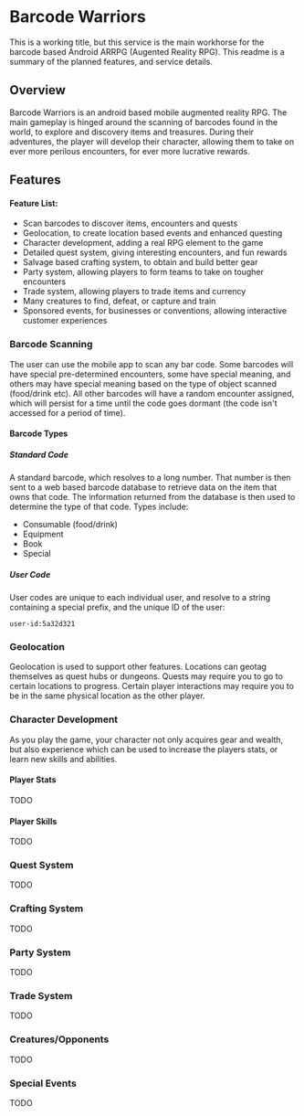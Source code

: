 # Barcode Warriors

This is a working title, but this service is the main workhorse for the barcode
based Android ARRPG (Augented Reality RPG). This readme is a summary of the
planned features, and service details.

## Overview

Barcode Warriors is an android based mobile augmented reality RPG. The main
gameplay is hinged around the scanning of barcodes found in the world, to
explore and discovery items and treasures. During their adventures, the player
will develop their character, allowing them to take on ever more perilous
encounters, for ever more lucrative rewards.

## Features

#### Feature List:
* Scan barcodes to discover items, encounters and quests
* Geolocation, to create location based events and enhanced questing
* Character development, adding a real RPG element to the game
* Detailed quest system, giving interesting encounters, and fun rewards
* Salvage based crafting system, to obtain and build better gear
* Party system, allowing players to form teams to take on tougher encounters
* Trade system, allowing players to trade items and currency
* Many creatures to find, defeat, or capture and train
* Sponsored events, for businesses or conventions, allowing interactive
customer experiences

### Barcode Scanning
The user can use the mobile app to scan any bar code. Some barcodes will have
special pre-determined encounters, some have special meaning, and others may
have special meaning based on the type of object scanned (food/drink etc). All
other barcodes will have a random encounter assigned, which will persist for
a time until the code goes dormant (the code isn't accessed for a period of
time).

#### Barcode Types
##### Standard Code
A standard barcode, which resolves to a long number. That number is then
sent to a web based barcode database to retrieve data on the item that owns
that code. The information returned from the database is then used to determine
the type of that code. Types include:
* Consumable (food/drink)
* Equipment
* Book
* Special

##### User Code
User codes are unique to each individual user, and resolve to a string
containing a special prefix, and the unique ID of the user:
```
user-id:5a32d321
```

### Geolocation
Geolocation is used to support other features. Locations can geotag themselves
as quest hubs or dungeons. Quests may require you to go to certain locations
to progress. Certain player interactions may require you to be in the same
physical location as the other player.

### Character Development
As you play the game, your character not only acquires gear and wealth, but
also experience which can be used to increase the players stats, or learn new
skills and abilities.

#### Player Stats
TODO

#### Player Skills
TODO

### Quest System
TODO

### Crafting System
TODO

### Party System
TODO

### Trade System
TODO

### Creatures/Opponents
TODO

### Special Events
TODO
